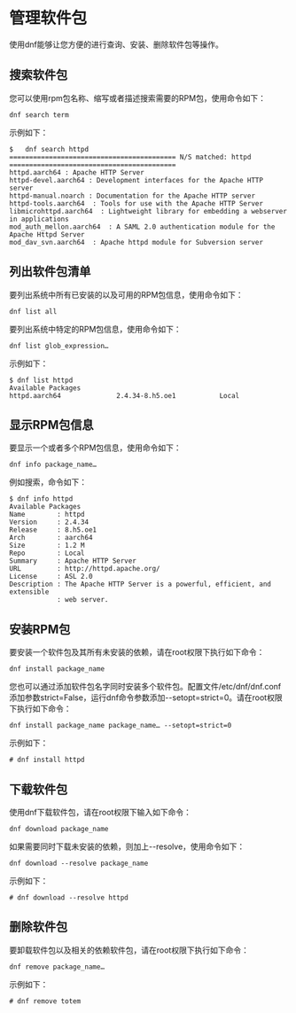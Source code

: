 # 管理软件包<a name="ZH-CN_TOPIC_0182317333"></a>

使用dnf能够让您方便的进行查询、安装、删除软件包等操作。

## 搜索软件包<a name="zh-cn_topic_0151920885_s46a04fab4c23483fae17879a8e41e065"></a>

您可以使用rpm包名称、缩写或者描述搜索需要的RPM包，使用命令如下：

```
dnf search term
```

示例如下：

```
$   dnf search httpd
========================================== N/S matched: httpd ==========================================
httpd.aarch64 : Apache HTTP Server
httpd-devel.aarch64 : Development interfaces for the Apache HTTP server
httpd-manual.noarch : Documentation for the Apache HTTP server
httpd-tools.aarch64  : Tools for use with the Apache HTTP Server
libmicrohttpd.aarch64  : Lightweight library for embedding a webserver in applications
mod_auth_mellon.aarch64  : A SAML 2.0 authentication module for the Apache Httpd Server
mod_dav_svn.aarch64  : Apache httpd module for Subversion server
```

## 列出软件包清单<a name="zh-cn_topic_0151920885_s7d3d259d897442d48923201cefd38681"></a>

要列出系统中所有已安装的以及可用的RPM包信息，使用命令如下：

```
dnf list all
```

要列出系统中特定的RPM包信息，使用命令如下：

```
dnf list glob_expression…
```

示例如下：

```
$ dnf list httpd
Available Packages
httpd.aarch64              2.4.34-8.h5.oe1           Local
```

## 显示RPM包信息<a name="zh-cn_topic_0151920885_sa3608ad5110a4227aec8c51533a2501d"></a>

要显示一个或者多个RPM包信息，使用命令如下：

```
dnf info package_name…
```

例如搜索，命令如下：

```
$ dnf info httpd
Available Packages
Name        : httpd
Version     : 2.4.34
Release     : 8.h5.oe1
Arch        : aarch64 
Size        : 1.2 M
Repo        : Local
Summary     : Apache HTTP Server
URL         : http://httpd.apache.org/
License     : ASL 2.0
Description : The Apache HTTP Server is a powerful, efficient, and extensible
            : web server.
```

## 安装RPM包<a name="zh-cn_topic_0151920885_scd8c0a169c5a44c4b34089ed169e0b6d"></a>

要安装一个软件包及其所有未安装的依赖，请在root权限下执行如下命令：

```
dnf install package_name
```

您也可以通过添加软件包名字同时安装多个软件包。配置文件/etc/dnf/dnf.conf添加参数strict=False，运行dnf命令参数添加\--setopt=strict=0。请在root权限下执行如下命令：

```
dnf install package_name package_name… --setopt=strict=0
```

示例如下：

```
# dnf install httpd
```

## 下载软件包<a name="zh-cn_topic_0151920885_s0639a9b8fd9542feaffd406ebc481d75"></a>

使用dnf下载软件包，请在root权限下输入如下命令：

```
dnf download package_name
```

如果需要同时下载未安装的依赖，则加上\--resolve，使用命令如下：

```
dnf download --resolve package_name
```

示例如下：

```
# dnf download --resolve httpd
```

## 删除软件包<a name="zh-cn_topic_0151920885_s871972d10c9b4632b8db0cf35bd6a3f4"></a>

要卸载软件包以及相关的依赖软件包，请在root权限下执行如下命令：

```
dnf remove package_name…
```

示例如下：

```
# dnf remove totem
```

